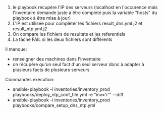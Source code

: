 1. le playbook récupère l'IP des serveurs (localhost en l'occurence mais l'inventaire demande juste à être completé puis la variable "hosts" du playbook à être mise à jour)
2. L'IP est utilisée pour completer les fichiers result_dns.yml.j2 et result_ntp.yml.j2
3. On compare les fichiers de resultats et les referentiels
4. La tâche FAIL si les deux fichiers sont différents

Il manque:
- renseigner des machines dans l'inventaire
- on récupère qu'un seul fact d'un seul serveur donc à adapter à plusieurs facts de plusieurs serveurs

Commandes execution:
- ansible-playbook -i inventories/inventory_prod playbooks/deploy_ntp_conf_file.yml -e "inv='r'" --diff
- ansible-playbook -i inventories/inventory_prod playbooks/compare_setup_dns_ntp.yml

